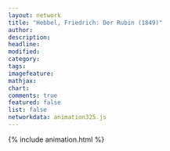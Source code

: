 ```yaml
---
layout: network
title: "Hebbel, Friedrich: Der Rubin (1849)"
author:
description:
headline:
modified:
category:
tags:
imagefeature: 
mathjax: 
chart: 
comments: true
featured: false
list: false
networkdata: animation325.js
---
```

{% include animation.html %}
